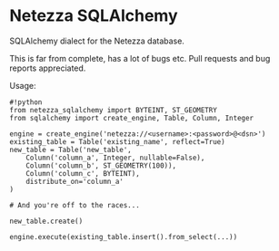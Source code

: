 Netezza SQLAlchemy
==================

SQLAlchemy dialect for the Netezza database.

This is far from complete, has a lot of bugs etc. Pull requests and bug reports appreciated.

Usage:

```
#!python
from netezza_sqlalchemy import BYTEINT, ST_GEOMETRY
from sqlalchemy import create_engine, Table, Column, Integer

engine = create_engine('netezza://<username>:<password>@<dsn>')
existing_table = Table('existing_name', reflect=True)
new_table = Table('new_table',
    Column('column_a', Integer, nullable=False),
    Column('column_b', ST_GEOMETRY(100)),
    Column('column_c', BYTEINT),
    distribute_on='column_a'
)

# And you're off to the races...

new_table.create()

engine.execute(existing_table.insert().from_select(...))

```
